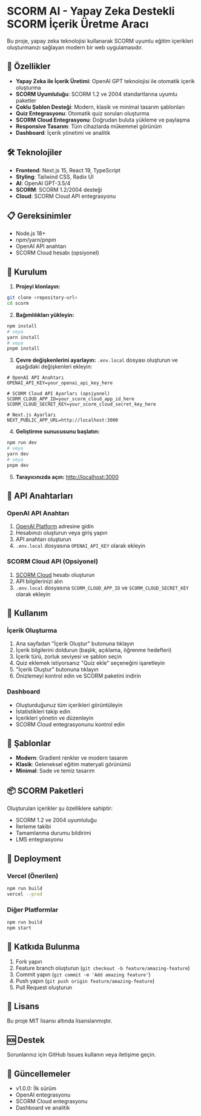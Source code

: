 # SCORM AI - Yapay Zeka Destekli SCORM İçerik Üretme Aracı

Bu proje, yapay zeka teknolojisi kullanarak SCORM uyumlu eğitim içerikleri oluşturmanızı sağlayan modern bir web uygulamasıdır.

## 🚀 Özellikler

- **Yapay Zeka ile İçerik Üretimi**: OpenAI GPT teknolojisi ile otomatik içerik oluşturma
- **SCORM Uyumluluğu**: SCORM 1.2 ve 2004 standartlarına uyumlu paketler
- **Çoklu Şablon Desteği**: Modern, klasik ve minimal tasarım şablonları
- **Quiz Entegrasyonu**: Otomatik quiz soruları oluşturma
- **SCORM Cloud Entegrasyonu**: Doğrudan buluta yükleme ve paylaşma
- **Responsive Tasarım**: Tüm cihazlarda mükemmel görünüm
- **Dashboard**: İçerik yönetimi ve analitik

## 🛠️ Teknolojiler

- **Frontend**: Next.js 15, React 19, TypeScript
- **Styling**: Tailwind CSS, Radix UI
- **AI**: OpenAI GPT-3.5/4
- **SCORM**: SCORM 1.2/2004 desteği
- **Cloud**: SCORM Cloud API entegrasyonu

## 📋 Gereksinimler

- Node.js 18+ 
- npm/yarn/pnpm
- OpenAI API anahtarı
- SCORM Cloud hesabı (opsiyonel)

## 🚀 Kurulum

1. **Projeyi klonlayın:**
```bash
git clone <repository-url>
cd scorm
```

2. **Bağımlılıkları yükleyin:**
```bash
npm install
# veya
yarn install
# veya
pnpm install
```

3. **Çevre değişkenlerini ayarlayın:**
`.env.local` dosyası oluşturun ve aşağıdaki değişkenleri ekleyin:

```env
# OpenAI API Anahtarı
OPENAI_API_KEY=your_openai_api_key_here

# SCORM Cloud API Ayarları (opsiyonel)
SCORM_CLOUD_APP_ID=your_scorm_cloud_app_id_here
SCORM_CLOUD_SECRET_KEY=your_scorm_cloud_secret_key_here

# Next.js Ayarları
NEXT_PUBLIC_APP_URL=http://localhost:3000
```

4. **Geliştirme sunucusunu başlatın:**
```bash
npm run dev
# veya
yarn dev
# veya
pnpm dev
```

5. **Tarayıcınızda açın:**
[http://localhost:3000](http://localhost:3000)

## 🔧 API Anahtarları

### OpenAI API Anahtarı
1. [OpenAI Platform](https://platform.openai.com/api-keys) adresine gidin
2. Hesabınızı oluşturun veya giriş yapın
3. API anahtarı oluşturun
4. `.env.local` dosyasına `OPENAI_API_KEY` olarak ekleyin

### SCORM Cloud API (Opsiyonel)
1. [SCORM Cloud](https://cloud.scorm.com/) hesabı oluşturun
2. API bilgilerinizi alın
3. `.env.local` dosyasına `SCORM_CLOUD_APP_ID` ve `SCORM_CLOUD_SECRET_KEY` olarak ekleyin

## 📖 Kullanım

### İçerik Oluşturma
1. Ana sayfadan "İçerik Oluştur" butonuna tıklayın
2. İçerik bilgilerini doldurun (başlık, açıklama, öğrenme hedefleri)
3. İçerik türü, zorluk seviyesi ve şablon seçin
4. Quiz eklemek istiyorsanız "Quiz ekle" seçeneğini işaretleyin
5. "İçerik Oluştur" butonuna tıklayın
6. Önizlemeyi kontrol edin ve SCORM paketini indirin

### Dashboard
- Oluşturduğunuz tüm içerikleri görüntüleyin
- İstatistikleri takip edin
- İçerikleri yönetin ve düzenleyin
- SCORM Cloud entegrasyonunu kontrol edin

## 🎨 Şablonlar

- **Modern**: Gradient renkler ve modern tasarım
- **Klasik**: Geleneksel eğitim materyali görünümü
- **Minimal**: Sade ve temiz tasarım

## 📦 SCORM Paketleri

Oluşturulan içerikler şu özelliklere sahiptir:
- SCORM 1.2 ve 2004 uyumluluğu
- İlerleme takibi
- Tamamlanma durumu bildirimi
- LMS entegrasyonu

## 🚀 Deployment

### Vercel (Önerilen)
```bash
npm run build
vercel --prod
```

### Diğer Platformlar
```bash
npm run build
npm start
```

## 🤝 Katkıda Bulunma

1. Fork yapın
2. Feature branch oluşturun (`git checkout -b feature/amazing-feature`)
3. Commit yapın (`git commit -m 'Add amazing feature'`)
4. Push yapın (`git push origin feature/amazing-feature`)
5. Pull Request oluşturun

## 📄 Lisans

Bu proje MIT lisansı altında lisanslanmıştır.

## 🆘 Destek

Sorunlarınız için GitHub Issues kullanın veya iletişime geçin.

## 🔄 Güncellemeler

- v1.0.0: İlk sürüm
- OpenAI entegrasyonu
- SCORM Cloud entegrasyonu
- Dashboard ve analitik
